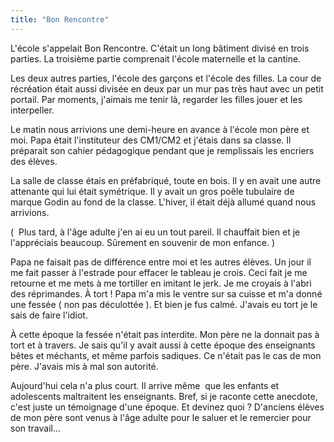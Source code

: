 ```yaml
---
title: "Bon Rencontre"
---
```

L'école s'appelait Bon Rencontre.
C'était un long bâtiment divisé en trois parties.
La troisième partie comprenait l'école maternelle et la cantine.

Les deux autres parties, l'école des garçons et l'école des filles.
La cour de récréation était aussi divisée en deux par un mur pas très haut avec un petit portail.
Par moments, j'aimais me tenir là, regarder les filles jouer et les interpeller.

Le matin nous arrivions une demi-heure en avance à l'école mon père et moi. 
Papa était l'instituteur des CM1/CM2 et j'étais dans sa classe. 
Il préparait son cahier pédagogique pendant que je remplissais les encriers des élèves.

La salle de classe étais en préfabriqué, toute en bois. Il y en avait une autre attenante qui lui était symétrique. Il y avait un gros poêle tubulaire de marque Godin au fond de la classe. L'hiver, il était déjà allumé quand nous arrivions.

(  Plus tard, à l'âge adulte j'en ai eu un tout pareil. Il chauffait bien et je l'appréciais beaucoup. Sûrement en souvenir de mon enfance. )

Papa ne faisait pas de différence entre moi et les autres élèves. 
Un jour il me fait passer à l'estrade pour effacer le tableau je crois. Ceci fait je me retourne et me mets à me tortiller en imitant le jerk. Je me croyais à l'abri des réprimandes. À tort ! Papa m'a mis le ventre sur sa cuisse et m'a donné une fessée ( non pas déculottée ).
Et bien je fus calmé. J'avais eu tort je le sais de faire l'idiot.

À cette époque la fessée n'était pas interdite. Mon père ne la donnait pas à tort et à travers.
Je sais qu'il y avait aussi à cette époque des enseignants bêtes et méchants, et même parfois sadiques. Ce n'était pas le cas de mon père.
J'avais mis à mal son autorité.

Aujourd'hui cela n'a plus court.
Il arrive même  que les enfants et adolescents maltraitent les enseignants.
Bref, si je raconte cette anecdote, c'est juste un témoignage d'une époque.
Et devinez quoi ? D'anciens élèves de mon père sont venus à l'âge adulte pour le saluer et le remercier pour son travail...